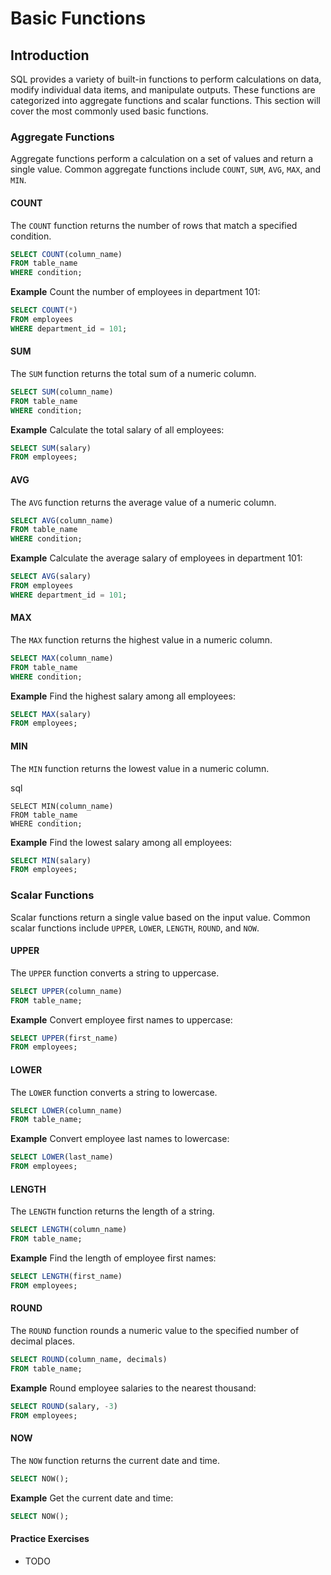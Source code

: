 # Basic Functions

## Introduction
SQL provides a variety of built-in functions to perform calculations on data, modify individual data items, and manipulate outputs. These functions are categorized into aggregate functions and scalar functions. This section will cover the most commonly used basic functions.

### Aggregate Functions
Aggregate functions perform a calculation on a set of values and return a single value. Common aggregate functions include `COUNT`, `SUM`, `AVG`, `MAX`, and `MIN`.

#### COUNT
The `COUNT` function returns the number of rows that match a specified condition.

```sql
SELECT COUNT(column_name)
FROM table_name
WHERE condition;
```

**Example**
Count the number of employees in department 101:

```sql
SELECT COUNT(*)
FROM employees
WHERE department_id = 101;
```

#### SUM
The `SUM` function returns the total sum of a numeric column.


```sql
SELECT SUM(column_name)
FROM table_name
WHERE condition;
```

**Example**
Calculate the total salary of all employees:

```sql
SELECT SUM(salary)
FROM employees;
```

#### AVG
The `AVG` function returns the average value of a numeric column.

```sql
SELECT AVG(column_name)
FROM table_name
WHERE condition;
```

**Example**
Calculate the average salary of employees in department 101:

```sql
SELECT AVG(salary)
FROM employees
WHERE department_id = 101;
```

#### MAX
The `MAX` function returns the highest value in a numeric column.

```sql
SELECT MAX(column_name)
FROM table_name
WHERE condition;
```

**Example**
Find the highest salary among all employees:

```sql
SELECT MAX(salary)
FROM employees;
```

#### MIN
The `MIN` function returns the lowest value in a numeric column.

sql
```
SELECT MIN(column_name)
FROM table_name
WHERE condition;
```

**Example**
Find the lowest salary among all employees:

```sql
SELECT MIN(salary)
FROM employees;
```

### Scalar Functions
Scalar functions return a single value based on the input value. Common scalar functions include `UPPER`, `LOWER`, `LENGTH`, `ROUND`, and `NOW`.

#### UPPER
The `UPPER` function converts a string to uppercase.

```sql
SELECT UPPER(column_name)
FROM table_name;
```

**Example**
Convert employee first names to uppercase:

```sql
SELECT UPPER(first_name)
FROM employees;
```

#### LOWER
The `LOWER` function converts a string to lowercase.

```sql
SELECT LOWER(column_name)
FROM table_name;
```

**Example**
Convert employee last names to lowercase:

```sql
SELECT LOWER(last_name)
FROM employees;
```

#### LENGTH
The `LENGTH` function returns the length of a string.

```sql
SELECT LENGTH(column_name)
FROM table_name;
```

**Example**
Find the length of employee first names:

```sql
SELECT LENGTH(first_name)
FROM employees;
```

#### ROUND
The `ROUND` function rounds a numeric value to the specified number of decimal places.

```sql
SELECT ROUND(column_name, decimals)
FROM table_name;
```

**Example**
Round employee salaries to the nearest thousand:

```sql
SELECT ROUND(salary, -3)
FROM employees;
```

#### NOW
The `NOW` function returns the current date and time.

```sql
SELECT NOW();
```

**Example**
Get the current date and time:

```sql
SELECT NOW();
```

#### Practice Exercises
* TODO
